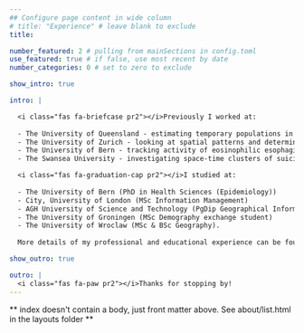 ```yaml
---
## Configure page content in wide column
# title: "Experience" # leave blank to exclude
title: 

number_featured: 2 # pulling from mainSections in config.toml
use_featured: true # if false, use most recent by date
number_categories: 0 # set to zero to exclude

show_intro: true

intro: | 

  <i class="fas fa-briefcase pr2"></i>Previously I worked at: 
  
  - The University of Queensland - estimating temporary populations in Australia
  - The University of Zurich - looking at spatial patterns and determinants of human weight and height
  - The University of Bern - tracking activity of eosinophilic esophagitis and spatial patterns of end-of-life care
  - The Swansea University - investigating space-time clusters of suicide in Wales. 

  <i class="fas fa-graduation-cap pr2"></i>I studied at: 
  
  - The University of Bern (PhD in Health Sciences (Epidemiology))
  - City, University of London (MSc Information Management)
  - AGH University of Science and Technology (PgDip Geographical Information Systems) 
  - The University of Groningen (MSc Demography exchange student)
  - The University of Wroclaw (MSc & BSc Geography).
  
  More details of my professional and educational experience can be found on my CV. Most of my analyses live on [GitHub](https://github.com/RPanczak) and published work can be found on [Google Scholar](https://scholar.google.com/citations?user=8j-L0asAAAAJ).  

show_outro: true

outro: |
  <i class="fas fa-paw pr2"></i>Thanks for stopping by!
---
```


** index doesn't contain a body, just front matter above.
See about/list.html in the layouts folder **